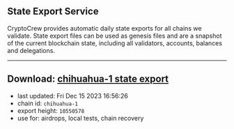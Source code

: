 ## State Export Service
CryptoCrew provides automatic daily state exports for all chains we validate. State export files can be used as genesis files and are a snapshot of the current blockchain state, including all validators, accounts, balances and delegations.

---
**Download: [chihuahua-1 state export](https://dl.ccvalidators.com/SERVICE/chihuahua/chihuahua-1_export_10550578.json)**
---

- last updated: Fri Dec 15 2023 16:56:26
- chain id: `chihuahua-1`
- export height: `10550578`
- use for: airdrops, local tests, chain recovery
